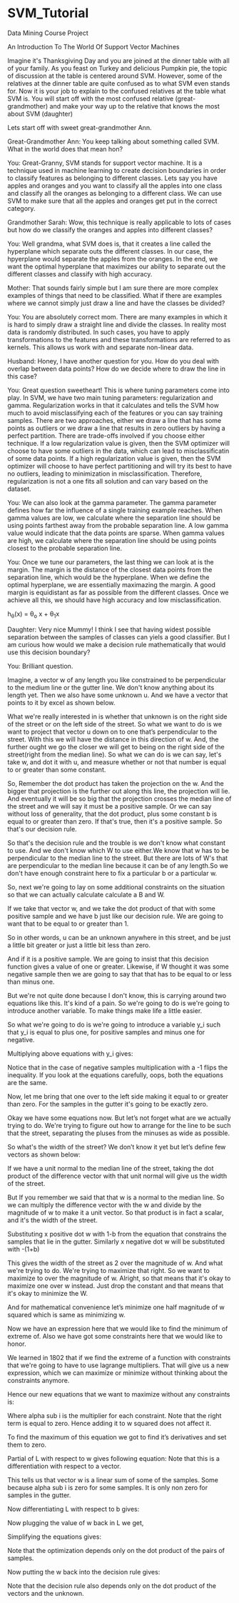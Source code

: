 # SVM_Tutorial
Data Mining Course Project

An Introduction To The World Of Support Vector Machines

Imagine it's Thanksgiving Day and you are joined at the dinner table with all of your family. As you feast on Turkey and delicious Pumpkin pie, the topic of discussion at the table is centered around SVM. However, some of the relatives at the dinner table are quite confused as to what SVM even stands for. Now it is your job to explain to the confused relatives at the table what SVM is. You will start off with the most confused relative (great-grandmother) and make your way up to the relative that knows the most about SVM (daughter)

Lets start off with sweet great-grandmother Ann.

Great-Grandmother Ann: You keep talking about something called SVM. What in the world does that mean hon?

You: Great-Granny, SVM stands for support vector machine. It is a technique used in machine learning to create decision boundaries in order to classify features as belonging to different classes. Lets say you have apples and oranges and you want to classify all the apples into one class and classify all the oranges as belonging to a different class. We can use SVM to make sure that all the apples and oranges get put in the correct category.

Grandmother Sarah: Wow, this technique is really applicable to lots of cases but how do we classify the oranges and apples into different classes?

You: Well grandma, what SVM does is, that it creates a line called the hyperplane which separate outs the different classes. In our case, the hpyerplane would separate the apples from the oranges. In the end, we want the optimal hyperplane that maximizes our ability to separate out the different classes and classify with high accuracy.

Mother: That sounds fairly simple but I am sure there are more complex examples of things that need to be classified. What if there are examples where we cannot simply just draw a line and have the classes be divided?

You: You are absolutely correct mom. There are many examples in which it is hard to simply draw a straight line and divide the classes. In reality most data is randomly distributed. In such cases, you have to apply transformations to the features and these transformations are referred to as kernels. This allows us work with and separate non-linear data.

Husband: Honey, I have another question for you. How do you deal with overlap between data points? How do we decide where to draw the line in this case?

You: Great question sweetheart! This is where tuning parameters come into play. In SVM, we have two main tuning parameters: regularization and gamma. Regularization works in that it calculates and tells the SVM how much to avoid misclassifying each of the features or you can say training samples. There are two approaches, either we draw a line that has some points as outliers or we draw a line that results in zero outliers by having a perfect partition. There are trade-offs involved if you choose either technique. If a low regularization value is given, then the SVM optimizer will choose to have some outliers in the data, which can lead to misclassificatin of some data points. If a high regularization value is given, then the SVM optimizer will choose to have perfect partitioning and will try its best to have no outliers, leading to minimization in misclassification. Therefore, regularization is not a one fits all solution and can vary based on the dataset. 

You: We can also look at the gamma parameter. The gamma parameter defines how far the influence of a single training example reaches. When gamma values are low, we calculate where the separation line should be using points farthest away from the probable separation line. A low gamma value would indicate that the data points are sparse. When gamma values are high, we calculate where the separation line should be using points closest to the probable separation line.

You: Once we tune our parameters, the last thing we can look at is the margin. The margin is the distance of the closest data points from the separation line, which would be the hyperplane. When we define the optimal hyperplane, we are essentially maximazing the margin. A good margin is equidistant as far as possible from the different classes. Once we achieve all this, we should have high accuracy and low misclassification.

h<sub>&theta;</sub>(x) = &theta;<sub>o</sub> x + &theta;<sub>1</sub>x

Daughter: Very nice Mummy! I think I see that having widest possible separation between the samples of classes can yiels a good classifier. But I am curious how would we make a decision rule mathematically that would use this decision boundary? 

You: Brilliant question. 

Imagine, a vector w of any length you like constrained to be perpendicular to the medium line or the gutter line. We don't know anything about its length yet. Then we also have some unknown u. And we have a vector that points to it by excel as shown below. 

What we're really interested in is whether that unknown is on the right side of the street or on the left side of the street. So what we want to do is we want to project that vector u down on to one that’s perpendicular to the street. With this we will have the distance in this direction of w. And, the further ought we go the closer we will get to being on the right side of the street(right from the median line). So what we can do is we can say, let's take w, and dot it with u, and measure whether or not that number is equal to or greater than some constant. 


So, Remember the dot product has taken the projection on the w. And the bigger that projection is the further out along this line, the projection will lie. And eventually it will be so big that the projection crosses the median line of the street and we will say it must be a positive sample. Or we can say without loss of generality, that the dot product, plus some constant b is equal to or greater than zero. If that's true, then it's a positive sample. So that's our decision rule.



So that's the decision rule and the trouble is we don't know what constant to use. And we don't know which W to use either.We know that w has to be perpendicular to the median line to the street. But there are lots of W's that are perpendicular to the median line because it can be of any length.So we don't have enough constraint here to fix a particular b or a particular w.


So, next we're going to lay on some additional constraints on the situation so that we can actually calculate calculate a B and W.


If we take that vector w, and we take the dot product of that with some positive sample and we have b just like our decision rule. We are going to want that to be equal to or greater than 1.


So in other words, u can be an unknown anywhere in this street, and be just a little bit greater or just a little bit less than zero. 

And if it is a positive sample. We are going to insist that this decision function gives a value of one or greater. Likewise, if W thought it was some negative sample then we are going to say that that has to be equal to or less than minus one.


But we're not quite done because I don't know, this is carrying around two equations like this. It's kind of a pain. So we're going to do is we're going to introduce another variable. To make things make life a little easier.

So what we're going to do is we're going to introduce a variable y_i such that y_i is equal to plus one, for positive samples and minus one for negative.

Multiplying above equations with y_i gives:


Notice that in the case of negative samples multiplication with a -1 flips the inequality. If you look at the equations carefully, oops, both the equations are the same. 

Now, let me bring that one over to the left side making it equal to or greater than zero. For the samples in the gutter it's going to be exactly zero.

Okay we have some equations now. But let’s not forget what are we actually trying to do. We're trying to figure out how to arrange for the line to be such that the street, separating the pluses from the minuses as wide as possible.

So what's the width of the street? We don’t know it yet but let’s define few vectors as shown below:


If we have a unit normal to the median line of the street, taking the dot product of the difference vector with that unit normal will give us the width of the street.


But If you remember we said that that w is a normal to the median line. So we can multiply the difference vector with the w and divide by the magnitude of w to make it a unit vector. So that product is in fact a scalar, and it's the width of the street.

Substituting x positive dot w with 1-b from the equation that constrains the samples that lie in the gutter. Similarly x negative dot w will be substituted with -(1+b)

This gives the width of the street as 2 over the magnitude of w. And what we're trying to do. We're trying to maximize that right. So we want to maximize to over the magnitude of w. Alright, so that means that it's okay to maximize one over w instead. Just drop the constant and that means that it's okay to minimize the W.

And for mathematical convenience let’s minimize one half magnitude of w squared which is same as minimizing w.

Now we have an expression here that we would like to find the minimum of extreme of. Also we have got some constraints here that we would like to honor.

We learned in 1802 that if we find the extreme of a function with constraints that we're going to have to use lagrange multipliers. That will give us a new expression, which we can maximize or minimize without thinking about the constraints anymore.

Hence our new equations that we want to maximize without any constraints is:

Where alpha sub i is the multiplier for each constraint. Note that the right term is equal to zero. Hence adding it to w squared does not affect it. 



To find the maximum of this equation we got to find it’s derivatives and set them to zero.

Partial of L with respect to w gives following equation:
Note that this is a differentiation with respect to a vector.


This tells us that vector w is a linear sum of some of the samples. Some because alpha sub i is zero for some samples. It is only non zero for samples in the gutter. 


Now differentiating L with respect to b gives:



Now plugging the value of w back in L we get, 



Simplifying the equations gives:



Note that the optimization depends only on the dot product of the pairs of samples.



Now putting the w back into the decision rule gives:



Note that the decision rule also depends only on the dot product of the vectors and the unknown.

